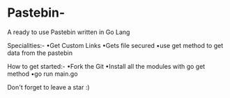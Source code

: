 # Pastebin-
A ready to use Pastebin written in Go Lang

Specialities:-
•Get Custom Links
•Gets file secured
•use get method to get data from the pastebin

How to get started:-
•Fork the Git
•Install all the modules with go get method
•go run main.go

Don't forget to leave a star :)
